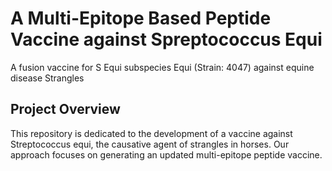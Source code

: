 # A Multi-Epitope Based Peptide Vaccine against Spreptococcus Equi 

A fusion vaccine for S Equi subspecies Equi (Strain: 4047) against equine disease Strangles

## Project Overview
This repository is dedicated to the development of a vaccine against Streptococcus equi, the causative agent of strangles in horses. Our approach focuses on generating an updated multi-epitope peptide vaccine.


